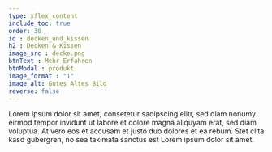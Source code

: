 ```yaml
---
type: xflex_content
include_toc: true
order: 30
id : decken_und_kissen
h2 : Decken & Kissen
image_src : decke.png
btnText : Mehr Erfahren
btnModal : produkt
image_format : "1"
image_alt: Gutes Altes Bild
reverse: false
---
```


Lorem ipsum dolor sit amet, consetetur sadipscing elitr, sed diam nonumy eirmod tempor invidunt ut labore et dolore magna aliquyam erat, sed diam voluptua. At vero eos et accusam et justo duo dolores et ea rebum. Stet clita kasd gubergren, no sea takimata sanctus est Lorem ipsum dolor sit amet.
